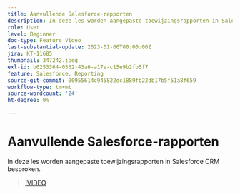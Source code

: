 ```yaml
---
title: Aanvullende Salesforce-rapporten
description: In deze les worden aangepaste toewijzingsrapporten in Salesforce CRM besproken.
role: User
level: Beginner
doc-type: Feature Video
last-substantial-update: 2023-01-06T00:00:00Z
jira: KT-11685
thumbnail: 347242.jpeg
exl-id: b6253364-0332-43a6-a17e-c15e9b2fb5f7
feature: Salesforce, Reporting
source-git-commit: 00955614c945822dc1889fb22db17b5f51a8f659
workflow-type: tm+mt
source-wordcount: '24'
ht-degree: 0%

---
```


# Aanvullende Salesforce-rapporten

In deze les worden aangepaste toewijzingsrapporten in Salesforce CRM besproken.

>[!VIDEO](https://video.tv.adobe.com/v/347242/?quality=12&learn=on)
